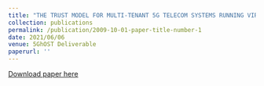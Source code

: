 ```yaml
---
title: "THE TRUST MODEL FOR MULTI-TENANT 5G TELECOM SYSTEMS RUNNING VIRTUALIZED MULTI-COMPONENT SERVICES"
collection: publications
permalink: /publication/2009-10-01-paper-title-number-1
date: 2021/06/06
venue: 5GhOST Deliverable
paperurl: ''
---
```

[Download paper here](https://5ghosts.eu/publications/deliverables/D1_3.pdf)
